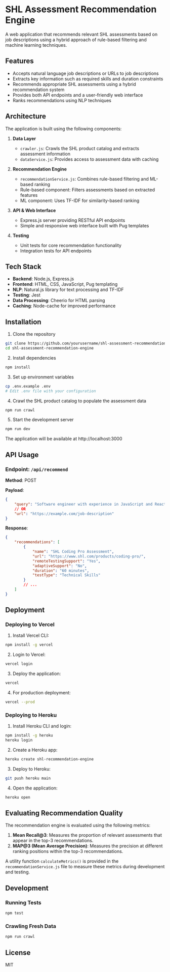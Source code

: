 # SHL Assessment Recommendation Engine

A web application that recommends relevant SHL assessments based on job descriptions using a hybrid approach of rule-based filtering and machine learning techniques.

## Features

- Accepts natural language job descriptions or URLs to job descriptions
- Extracts key information such as required skills and duration constraints
- Recommends appropriate SHL assessments using a hybrid recommendation system
- Provides both API endpoints and a user-friendly web interface
- Ranks recommendations using NLP techniques

## Architecture

The application is built using the following components:

1. **Data Layer**

   - `crawler.js`: Crawls the SHL product catalog and extracts assessment information
   - `dataService.js`: Provides access to assessment data with caching

2. **Recommendation Engine**

   - `recommendationService.js`: Combines rule-based filtering and ML-based ranking
   - Rule-based component: Filters assessments based on extracted features
   - ML component: Uses TF-IDF for similarity-based ranking

3. **API & Web Interface**

   - Express.js server providing RESTful API endpoints
   - Simple and responsive web interface built with Pug templates

4. **Testing**
   - Unit tests for core recommendation functionality
   - Integration tests for API endpoints

## Tech Stack

- **Backend**: Node.js, Express.js
- **Frontend**: HTML, CSS, JavaScript, Pug templating
- **NLP**: Natural.js library for text processing and TF-IDF
- **Testing**: Jest
- **Data Processing**: Cheerio for HTML parsing
- **Caching**: Node-cache for improved performance

## Installation

1. Clone the repository

```bash
git clone https://github.com/yourusername/shl-assessment-recommendation-engine.git
cd shl-assessment-recommendation-engine
```

2. Install dependencies

```bash
npm install
```

3. Set up environment variables

```bash
cp .env.example .env
# Edit .env file with your configuration
```

4. Crawl the SHL product catalog to populate the assessment data

```bash
npm run crawl
```

5. Start the development server

```bash
npm run dev
```

The application will be available at http://localhost:3000

## API Usage

### Endpoint: `/api/recommend`

**Method**: POST

**Payload**:

```json
{
	"query": "Software engineer with experience in JavaScript and React",
	// OR
	"url": "https://example.com/job-description"
}
```

**Response**:

```json
{
	"recommendations": [
		{
			"name": "SHL Coding Pro Assessment",
			"url": "https://www.shl.com/products/coding-pro/",
			"remoteTestingSupport": "Yes",
			"adaptiveSupport": "No",
			"duration": "60 minutes",
			"testType": "Technical Skills"
		}
		// ...
	]
}
```

## Deployment

### Deploying to Vercel

1. Install Vercel CLI:

```bash
npm install -g vercel
```

2. Login to Vercel:

```bash
vercel login
```

3. Deploy the application:

```bash
vercel
```

4. For production deployment:

```bash
vercel --prod
```

### Deploying to Heroku

1. Install Heroku CLI and login:

```bash
npm install -g heroku
heroku login
```

2. Create a Heroku app:

```bash
heroku create shl-recommendation-engine
```

3. Deploy to Heroku:

```bash
git push heroku main
```

4. Open the application:

```bash
heroku open
```

## Evaluating Recommendation Quality

The recommendation engine is evaluated using the following metrics:

1. **Mean Recall@3**: Measures the proportion of relevant assessments that appear in the top-3 recommendations.
2. **MAP@3 (Mean Average Precision)**: Measures the precision at different ranking positions within the top-3 recommendations.

A utility function `calculateMetrics()` is provided in the `recommendationService.js` file to measure these metrics during development and testing.

## Development

### Running Tests

```bash
npm test
```

### Crawling Fresh Data

```bash
npm run crawl
```

## License

MIT
